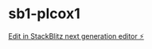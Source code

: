 # sb1-plcox1

[Edit in StackBlitz next generation editor ⚡️](https://stackblitz.com/~/github.com/JCSound92/sb1-plcox1)